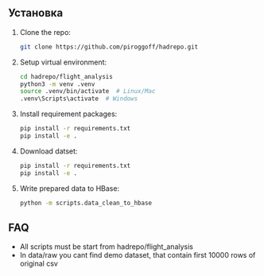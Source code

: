 ## Установка
1. Clone the repo:
    ```bash
    git clone https://github.com/piroggoff/hadrepo.git
2. Setup virtual environment:
   ```bash
   cd hadrepo/flight_analysis
   python3 -m venv .venv
   source .venv/bin/activate  # Linux/Mac 
   .venv\Scripts\activate  # Windows

3. Install requirement packages:
    ```bash
    pip install -r requirements.txt
    pip install -e .

4. Download datset:
    ```bash
   pip install -r requirements.txt
    pip install -e .
   
5. Write prepared data to HBase:
   ````bash
   python -m scripts.data_clean_to_hbase

## FAQ
* All scripts must be start from hadrepo/flight_analysis
* In data/raw you cant find demo dataset, that contain first 10000 rows of original csv
